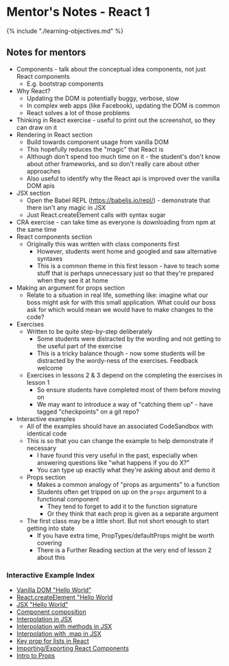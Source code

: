 # Mentor's Notes - React 1

{% include "./learning-objectives.md" %}

## Notes for mentors

- Components - talk about the conceptual idea components, not just React components
  - E.g. bootstrap components
- Why React?
  - Updating the DOM is potentially buggy, verbose, slow
  - In complex web apps (like Facebook), updating the DOM is common
  - React solves a lot of those problems
- Thinking in React exercise - useful to print out the screenshot, so they can draw on it
- Rendering in React section
  - Build towards component usage from vanilla DOM
  - This hopefully reduces the "magic" that React is
  - Although don't spend too much time on it - the student's don't know about other frameworks, and so don't really care about other approaches
  - Also useful to identify why the React api is improved over the vanilla DOM apis
- JSX section
  - Open the Babel REPL (https://babeljs.io/repl/) - demonstrate that there isn't any magic in JSX
  - Just React.createElement calls with syntax sugar
- CRA exercise - can take time as everyone is downloading from npm at the same time
- React components section
  - Originally this was written with class components first
    - However, students went home and googled and saw alternative syntaxes
    - This is a common theme in this first lesson - have to teach some stuff that is perhaps unnecessary just so that they're prepared when they see it at home
- Making an argument for props section
	- Relate to a situation in real life, something like: imagine what our boss might ask for with this small application. What could our boss ask for which would mean we would have to make changes to the code? 
- Exercises
  - Written to be quite step-by-step deliberately
    - Some students were distracted by the wording and not getting to the useful part of the exercise
    - This is a tricky balance though - now some students will be distracted by the wordy-ness of the exercises. Feedback welcome
  - Exercises in lessons 2 & 3 depend on the completing the exercises in lesson 1
    - So ensure students have completed most of them before moving on
    - We may want to introduce a way of "catching them up" - have tagged "checkpoints" on a git repo?
- Interactive examples
  - All of the examples should have an associated CodeSandbox with identical code
  - This is so that you can change the example to help demonstrate if necessary
    - I have found this very useful in the past, especially when answering questions like "what happens if you do X?"
    - You can type up exactly what they're asking about and demo it
  - Props section
    - Makes a common analogy of "props as arguments" to a function
    - Students often get tripped on up on the `props` argument to a functional component
      - They tend to forget to add it to the function signature
      - Or they think that each prop is given as a separate argument
  - The first class may be a little short. But not short enough to start getting into state
    - If you have extra time, PropTypes/defaultProps might be worth covering
    - There is a Further Reading section at the very end of lesson 2 about this

### Interactive Example Index

- [Vanilla DOM "Hello World"](http://jsbin.com/motorexehu/edit?html,output)
- [React.createElement "Hello World](http://jsbin.com/recegadexu/edit?html,output)
- [JSX "Hello World"](http://jsbin.com/gekahexige/edit?html,output)
- [Component composition](https://codesandbox.io/s/0x4wonqn00)
- [Interpolation in JSX](https://codesandbox.io/s/l910pqnjql)
- [Interpolation with methods in JSX](https://codesandbox.io/s/nw29kzx744)
- [Interpolation with .map in JSX](https://codesandbox.io/s/7mw0mw3qx0)
- [Key prop for lists in React](https://codesandbox.io/s/pwp8ox4kn0)
- [Importing/Exporting React Components](https://codesandbox.io/s/1z6xozl81l)
- [Intro to Props](https://codesandbox.io/s/vmjy0o91m7)
